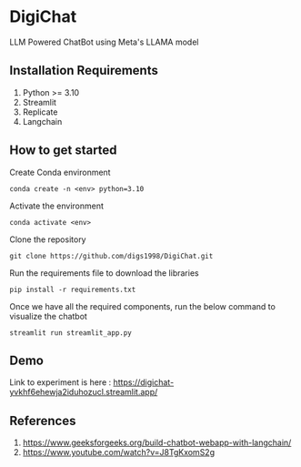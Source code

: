 # DigiChat
LLM Powered ChatBot using Meta's LLAMA model

## Installation Requirements

1. Python >= 3.10
2. Streamlit
3. Replicate
4. Langchain

## How to get started

Create Conda environment

`conda create -n <env> python=3.10`

Activate the environment

`conda activate <env>`

Clone the repository

`git clone https://github.com/digs1998/DigiChat.git`

Run the requirements file to download the libraries

`pip install -r requirements.txt`

Once we have all the required components, run the below command to visualize the chatbot

`streamlit run streamlit_app.py`

## Demo

Link to experiment is here : https://digichat-yvkhf6ehewja2iduhozucl.streamlit.app/

## References

1. https://www.geeksforgeeks.org/build-chatbot-webapp-with-langchain/
2. https://www.youtube.com/watch?v=J8TgKxomS2g


